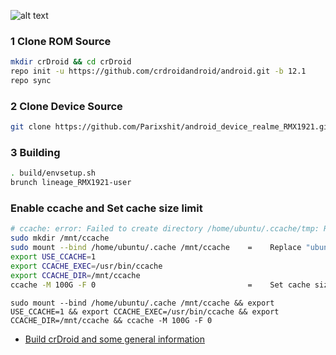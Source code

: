 ![alt text][logo]

[logo]:https://crdroid.net/img/logo.png "crDroid Android"

### 1 Clone ROM Source

```bash
mkdir crDroid && cd crDroid
repo init -u https://github.com/crdroidandroid/android.git -b 12.1
repo sync
```

### 2 Clone Device Source

```bash
git clone https://github.com/Parixshit/android_device_realme_RMX1921.git -b dev device/realme/RMX1921
```

### 3 Building

```bash
. build/envsetup.sh
brunch lineage_RMX1921-user
```

### Enable ccache and Set cache size limit

```bash
# ccache: error: Failed to create directory /home/ubuntu/.ccache/tmp: Read-only file system
sudo mkdir /mnt/ccache
sudo mount --bind /home/ubuntu/.cache /mnt/ccache    =    Replace "ubuntu" with your server username.
export USE_CCACHE=1
export CCACHE_EXEC=/usr/bin/ccache
export CCACHE_DIR=/mnt/ccache
ccache -M 100G -F 0                                  =    Set cache size limit to 100.0 GB.
```

```
sudo mount --bind /home/ubuntu/.cache /mnt/ccache && export USE_CCACHE=1 && export CCACHE_EXEC=/usr/bin/ccache && export CCACHE_DIR=/mnt/ccache && ccache -M 100G -F 0
```

- [Build crDroid and some general information](https://github.com/crdroidandroid/android#12-initializing-repo)
